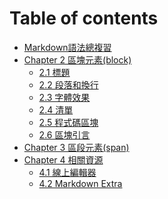 # Table of contents

* [Markdown語法總複習](README.md)
* [Chapter 2 區塊元素(block)](<Chapter 2 區塊元素(block)/README.md>)
  * [2.1 標題](<Chapter 2 區塊元素(block)/2.1 標題.md>)
  * [2.2 段落和換行](<Chapter 2 區塊元素(block)/2.2 段落和換行.md>)
  * [2.3 字體效果](<Chapter 2 區塊元素(block)/2.3 字體效果.md>)
  * [2.4 清單](<Chapter 2 區塊元素(block)/2.4 清單.md>)
  * [2.5 程式碼區塊](<Chapter 2 區塊元素(block)/2.5 程式碼區塊.md>)
  * [2.6 區塊引言](<Chapter 2 區塊元素(block)/2.6 區塊引言.md>)
* [Chapter 3 區段元素(span)](<Chapter 3 區段元素(span)/README.md>)
* [Chapter 4 相關資源](<Chapter 4 相關資源/README.md>)
  * [4.1 線上編輯器](<Chapter 4 相關資源/4.1 線上編輯器.md>)
  * [4.2 Markdown Extra](<Chapter 4 相關資源/4.2 Markdown Extra.md>)
